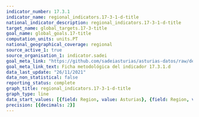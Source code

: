 ```yaml
---
indicator_number: 17.3.1
indicator_name: regional_indicators.17-3-1-d-title
national_indicator_description: regional_indicators.17-3-1-d-title
target_name: global_targets.17-3-title
goal_name: global_goals.17-title
computation_units: units.PT
national_geographical_coverage: regional
source_active_1: true
source_organisation_1: indicator.sadei
goal_meta_link: "https://github.com/sadeiasturias/asturias-datos/raw/develop/descargas/metodologia/17.3.1.d.pdf"
goal_meta_link_text: Ficha metodológica del indicador 17.3.1.d
data_last_update: "26/11/2021"
data_non_statistical: false
reporting_status: complete
graph_title: regional_indicators.17-3-1-d-title
graph_type: line
data_start_values: [{field: Region, value: Asturias}, {field: Region, value: España}]
precision: [{decimals: 2}]
---
```

